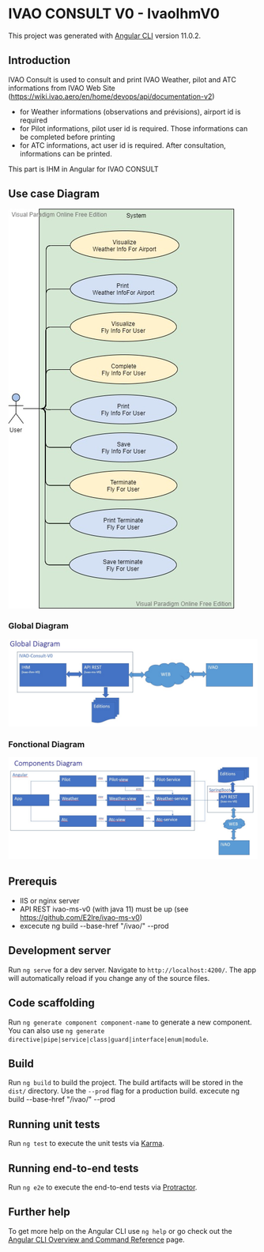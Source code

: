 # IVAO CONSULT V0 - IvaoIhmV0

This project was generated with [Angular CLI](https://github.com/angular/angular-cli) version 11.0.2.

## Introduction
IVAO Consult is used to consult and print IVAO Weather, pilot and ATC informations from IVAO Web Site (https://wiki.ivao.aero/en/home/devops/api/documentation-v2)
* for Weather informations (observations and prévisions), airport id is required
* for Pilot informations, pilot user id is required. Those informations can be completed before printing
* for ATC informations, act user id is required.
After consultation, informations can be printed.

This part is IHM in Angular for IVAO CONSULT

## Use case Diagram
![ivao Use case diagram](ivao-Use-case.vpd.jpg)

### Global Diagram
![Global Diagram](GLOBAL-DIAGRAM.jpg)

### Fonctional Diagram
![Fonctional Diagram](Components-Diagram.jpg)

## Prerequis
* IIS or nginx server
* API REST ivao-ms-v0 (with java 11) must be up (see https://github.com/E2lre/ivao-ms-v0)
* excecute   ng build --base-href "/ivao/" --prod

## Development server

Run `ng serve` for a dev server. Navigate to `http://localhost:4200/`. The app will automatically reload if you change any of the source files.

## Code scaffolding

Run `ng generate component component-name` to generate a new component. You can also use `ng generate directive|pipe|service|class|guard|interface|enum|module`.

## Build

Run `ng build` to build the project. The build artifacts will be stored in the `dist/` directory. Use the `--prod` flag for a production build.
excecute   ng build --base-href "/ivao/" --prod

## Running unit tests

Run `ng test` to execute the unit tests via [Karma](https://karma-runner.github.io).

## Running end-to-end tests

Run `ng e2e` to execute the end-to-end tests via [Protractor](http://www.protractortest.org/).

## Further help

To get more help on the Angular CLI use `ng help` or go check out the [Angular CLI Overview and Command Reference](https://angular.io/cli) page.
